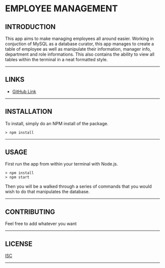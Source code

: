 # EMPLOYEE MANAGEMENT

## INTRODUCTION

This app aims to make managing employees all around easier. Working in conjuction of MySQL as a database curator, this app manages to create a table of employee as well as manipulate their information, manager info, department and role informations. This also contains the ability to view all tables within the terminal in a neat formatted style.

---

## LINKS

- [GitHub Link](https://github.com/sksmejn/employee-tracker)

---

## INSTALLATION

To install, simply do an NPM install of the package.

```
> npm install
```

---

## USAGE

First run the app from within your terminal with Node.js.

```
> npm install
> npm start
```

Then you will be a walked through a series of commands that you would wish to do that manipulates the database.

---

## CONTRIBUTING

Feel free to add whatever you want

---

## LICENSE

[ISC](https://opensource.org/licenses/ISC)

---
